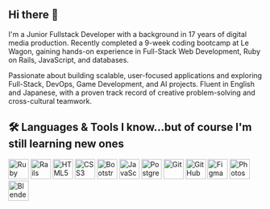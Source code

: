## Hi there 👋

I'm a Junior Fullstack Developer with a background in 17 years of digital media production. Recently completed a 9-week coding bootcamp at Le Wagon, gaining hands-on experience in Full-Stack Web Development, Ruby on Rails, JavaScript, and databases. 

Passionate about building scalable, user-focused applications and exploring Full-Stack, DevOps, Game Development, and AI projects. Fluent in English and Japanese, with a proven track record of creative problem-solving and cross-cultural teamwork.

## 🛠️ Languages & Tools I know...but of course I'm still learning new ones 

<p align="left">
  <!-- Ruby & Rails -->
  <img src="https://cdn.jsdelivr.net/gh/devicons/devicon/icons/ruby/ruby-original.svg" width="40" height="40" alt="Ruby"/>
  <img src="https://cdn.jsdelivr.net/gh/devicons/devicon/icons/rails/rails-original-wordmark.svg" width="40" height="40" alt="Rails"/>

  <!-- HTML & CSS -->
  <img src="https://cdn.jsdelivr.net/gh/devicons/devicon/icons/html5/html5-original.svg" width="40" height="40" alt="HTML5"/>
  <img src="https://cdn.jsdelivr.net/gh/devicons/devicon/icons/css3/css3-original.svg" width="40" height="40" alt="CSS3"/>

  <!-- Bootstrap & Sass -->
  <img src="https://cdn.jsdelivr.net/gh/devicons/devicon/icons/bootstrap/bootstrap-original.svg" width="40" height="40" alt="Bootstrap"/>

  <!-- JS, Vue, React -->
  <img src="https://cdn.jsdelivr.net/gh/devicons/devicon/icons/javascript/javascript-original.svg" width="40" height="40" alt="JavaScript"/>

  <!-- Databases -->
  <img src="https://cdn.jsdelivr.net/gh/devicons/devicon/icons/postgresql/postgresql-original.svg" width="40" height="40" alt="PostgreSQL"/>

  <!-- Version Control -->
  <img src="https://cdn.jsdelivr.net/gh/devicons/devicon/icons/git/git-original.svg" width="40" height="40" alt="Git"/>
  <img src="https://cdn.jsdelivr.net/gh/devicons/devicon/icons/github/github-original.svg" width="40" height="40" alt="GitHub"/>

  <!-- Tools -->
  <img src="https://cdn.jsdelivr.net/gh/devicons/devicon/icons/figma/figma-original.svg" width="40" height="40" alt="Figma"/>
  <img src="https://cdn.jsdelivr.net/gh/devicons/devicon/icons/photoshop/photoshop-plain.svg" width="40" height="40" alt="Photoshop"/>
  <img src="https://cdn.jsdelivr.net/gh/devicons/devicon/icons/blender/blender-original.svg" width="40" height="40" alt="Blender"/>
</p>

